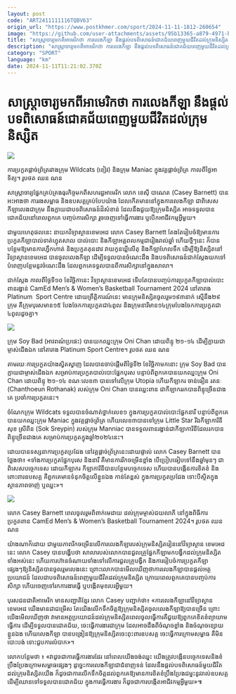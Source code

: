 ```yaml
---
layout: post
code: "ART2411111116TQBV63"
origin_url: "https://www.postkhmer.com/sport/2024-11-11-1812-260654"
image: "https://github.com/user-attachments/assets/95b13365-a879-4971-b083-5f854e49412c"
title: "សាស្រ្តាចារ្យ​មក​ពី​អាមេរិក​ថា ការ​លេង​​កីឡា នឹង​ផ្តល់​បទពិសោធន៍​ជោគ​ជ័យ​ពេញ​មួយ​ជីវិត​ដល់​ក្រុម​និស្សិត"
description: "​​សាស្រ្តាចារ្យ​មក​ពី​អាមេរិក​ថា ការ​លេង​​កីឡា នឹង​ផ្តល់​បទពិសោធន៍​ជោគ​ជ័យ​ពេញ​មួយ​ជីវិត​ដល់​ក្រុម​និស្សិត​"
category: "SPORT"
language: "km"
date: 2024-11-11T11:21:02.370Z
---
```


# សាស្រ្តាចារ្យ​មក​ពី​អាមេរិក​ថា ការ​លេង​​កីឡា នឹង​ផ្តល់​បទពិសោធន៍​ជោគ​ជ័យ​ពេញ​មួយ​ជីវិត​ដល់​ក្រុម​និស្សិត

![](https://github.com/user-attachments/assets/79f13f57-6947-48a3-970c-e4eb7f226ffc)

ការប្រកួតផ្តាច់ព្រ័ត្ររវាងក្រុម Wildcats (ខៀវ) និងក្រុម Maniac ក្នុងវគ្គផ្តាច់ព្រ័ត្រ កាលពីថ្ងៃអាទិត្យ។ រូបថត ឈន ណន

សាស្រ្តាចារ្យ​ផ្នែក​គ្រប់គ្រង​ធុរកិច្ច​មក​ពី​សហរដ្ឋអាមេរិក លោក​ ខេស៊ី បាណេត (Casey Barnett) បាន​អះអាង​ថា ការ​​រងសម្ពាធ និង​ឧបសគ្គ​គ្រប់​បែប​យ៉ាង ដែល​កើត​មាន​នៅ​ក្នុង​​ការ​លេង​កីឡា ជាពិសេស​កីឡា​លេង​ជា​ក្រុម នឹងក្លាយជា​បទពិសោធ​ន៍​ដ៏សំខាន់ ដែល​នឹ­ងជួយ​ឱ្យ​ក្រុមនិស្សិត​ អាច​ទទួលបានជោគជ័យ​ នៅពេល​ពួកគេ បញ្ចប់ការ​សិក្សា រួច​ចេញ​ទៅ​ធ្វើ​ការ​ងារ ឬបើក​អាជីវកម្ម​អ្វី​មួយ។

ជាមួយ​ហេតុផល​នេះ ​នាយកវិទ្យាស្ថានខេមអេដ​ លោក​ Casey Barnett តែង​តែ​រៀបចំ​ឱ្យ​មានការ​ប្រកួត​កីឡា​បាល់​ទាត់​ហ្វុត​សាល បាល់បោះ និងកីឡា​អត្តពលកម្ម​ជា​រៀង​រាល់​ឆ្នាំ ហើយ​ថ្មីៗ​នេះ ក៏​បាន​បន្ថែម​ឱ្យ​មាន​ការហ្វឹក​ហាត់ និង​​ប្រកួត​គុនដាវ វាយកូនឃ្លីលើតុ និង​កីឡាហែលទឹក ដើម្បី​ឱ្យ​និស្សិត​​នៅ​​​វិទ្យាស្ថានខេមអេដ​ បាន​ចូលលេង​កីឡា ដើម្បី​​ទទួល​​បាន​​​ចំណេះដឹង និងបទពិសោធន៍​ជាក់​ស្តែង​ យក​ទៅ​​បំពេញបន្ថែម​នូវចំណេះដឹង ដែល​ពួកគេ​ទទួលបាន​ពីការ​សិក្សា​នៅ​ក្នុងសាលា​។

ជាក់​ស្តែង កាលពី​ថ្ងៃទី​១០ ខែវិច្ឆិកា​នេះ វិទ្យាស្ថានខេមអេដ​ ទើបតែ​បានបញ្ចប់ ​ការ​ប្រកួត​កីឡាបាល់បោះ​ពាន​រង្វាន់ CamEd Men’s & Women’s Basketball Tournament 2024 នៅ​តារាង​ Platinum  Sport Centre ដោយព្រឹត្តិការណ៍​នេះ មាន​ក្រុម​និស្សិតចូលរួម​១៩៣នាក់ ស្មើ​នឹង​២៩​ក្រុម គឺ​ក្រុមបុរស​មាន​១៥ បែងចែកការ​ប្រកួត​ជា​៤ពូល និងក្រុមនារីមាន​១៤​ក្រុម ​បែងចែកការ​ប្រកួត​ជា​៤ពូលដូចគ្នា។

![](https://github.com/user-attachments/assets/ca737ba3-c026-4d71-acda-4c689e3602e3)

ក្រុម Soy Bad (អាវពណ៌ប្រផេះ) បានយកឈ្នះក្រុម Oni Chan ដោយពិន្ទុ ២១-១៤ ដើម្បីក្លាយជាម្ចាស់ជើងឯក នៅតារាង Platinum Sport Centre។ រូបថត ឈន ណន

តាម​រយៈការ​ប្រកួត​យ៉ាងស្វិតស្វាញ ដែល​បានចាប់​ផ្តើម​ពី​ថ្ងៃទី​២ ខែវិច្ឆិកា​​​មក​នោះ ក្រុម​ Soy Bad បាន​ក្លាយជា​ម្ចាស់​ជើងឯក សម្រាប់​ការ​ប្រកួត​បាល់​បោះ​ផ្នែក​បុរស បន្ទាប់ពី​ពួក​គេ​បាន​យក​ឈ្នះ​ក្រុម Oni Chan ​ដោយ​ពិន្ទុ ២១-១៤ ខណៈ​​លេខ​៣ បាន​ទៅលើ​ក្រុម​ Utopia ហើយ​កីឡាករ ចាន់ធឿន រតនៈ (Chanthoeun Rothanak) របស់​ក្រុម Oni Chan បាន​ឈ្នះ​ពាន ជា​កីឡាករ​រក​បានពិន្ទុ​ច្រើន​ជាង​គេ ប្រចាំ​ការ​ប្រកួតនេះ។

ចំណែក​​ក្រុម​ Wildcats ទទួល​បាន​ចំណាត់​ថ្នាក់​លេខ​១ ក្នុងការ​ប្រកួត​បាល់​បោះ​ផ្នែក​នារី បន្ទាប់​ពី​ពួក​គេ​បាន​យក​ឈ្នះ​​ក្រុម Maniac ​ក្នុង​វគ្គ​ផ្តាច់​ព្រ័ត្រ ហើយ​លេខ​៣​បាន​ទៅ​ក្រុម Little Star រីឯ​កីឡាការិនី សុខ ស្រីពីន (Sok Sreypin) របស់​ក្រុម​ Manniac បាន​ទទួល​​ពាន​រង្វាន់​ជា​កីឡាការិនី ​ដែល​រក​បានពិន្ទុ​ច្រើន​ជាង​គេ សម្រាប់​ការ​ប្រកួត​ក្នុងឆ្នាំ​២០២៤​នេះ។

ដោយ​បាន​ទស្សនា​​ការ​ប្រកួតប្រជែង នៅ​វគ្គ​ផ្តាច់​ព្រ័ត្រ​នេះដោយ​ផ្ទាល់​ លោក Casey Barnett បានថ្លែង​ថា៖ ​«ទាំងការ​ប្រកួត​ផ្នែក​បុរស និងនារី គឺ​មានការ​រីក​ចម្រើនខ្លាំង បើ​ប្រៀប​ធៀប​ទៅនឹង​ឆ្នាំ​មុនៗ ជាពិសេស​បច្ចេក​ទេស​ ដោយ​កីឡាករ កីឡាការិនី​បានបន្ថែម​បច្ចេក​ទេស ហើយ​បានបង្កើន​ការ​ខិតខំ​ និងពោះពារ​ឧបសគ្គ គឺ​ពួកគេ​មានទំនុក​ចិត្ត​លើ​ខ្លួនឯង កាន់​តែ​ខ្ពស់ ក្នុង​ការ​ប្រកួតប្រជែង​ ទោះបីស្ថិត​ក្នុងស្ថាន​ភាព​ចាញ់ ឬឈ្នះ»។​

![](https://github.com/user-attachments/assets/f0c53728-c147-49ae-9555-20e58e2b731c)

លោក Casey Barnett ពេលចូលរួមពិពាក់មេដាយ ដល់ក្រុមម្ចាស់ជយលាភី នៅក្នុងពិធីការប្រកួតពាន CamEd Men’s & Women’s Basketball Tournament 2024។ រូបថត ឈន ណន

យ៉ាង​ណា​ក៏​ដោយ ជាមួយ​ភាព​រីក​ចម្រើន​លើការ​លេង​កីឡា​របស់​ក្រុមនិស្សិត​រៀន​នៅ​វិទ្យាស្ថាន ខេមអេដ​នេះ លោក Casey បានបង្ហើប​ថា សាលា​របស់​លោក​បានជួល​គ្រូផ្នែក​កីឡា​មក​បង្វឹក​ដល់​ក្រុមនិស្សិត​ទាំង​អស់នេះ ហើយ​ការ​ហ៊ាន​ចំណាយទាំង​​ទៅលើ​ការ​ជួល​គ្រូបង្វឹក និង​ការ​រៀបចំ​ការ​ប្រកួត​កីឡា​ផ្សេងៗឱ្យ​និស្សិត​បាន​ចូលរួម​លេង​​នេះ ព្រោះ​លោកបានមើលឃើញ​ថា ​ការ​លេងកីឡា​បាន​ផ្តល់​អត្ថប្រយោជន៍​ ដែលជាបទពិសោធន៍​ពេញ​មួយជីវិត​​​ដល់​ក្រុម​​និស្សិត ក្រោយពេលពួកគេ​បានបញ្ចប់ការ​សិក្សា​ ហើយចេញ​ទៅរក​ការងារ​ធ្វើ ឬបង្កើតមុខ​របរ​អ្វី​មួយ។

បុរសជនជាតិអាមេរិក មានសញ្ជាតិ​ខ្មែរ លោក Casey បញ្ជាក់​ថា៖ «ការ​លេង​កីឡា​នៅ​វិទ្យាស្ថាន​ខេមអេដ យើងមានជាជម្រើស តែ​យើងលើក​ទឹក​ចិត្ត​ឱ្យក្រុមនិស្សិត​ចូល​លេង​កីឡា​ឱ្យ​បាន​ច្រើន ព្រោះ​យើង​មើល​ឃើញ​ថា វា​មានអត្ថប្រយោជន៍​ដល់​ក្រុមនិស្សិត​ពេល​ចូល​ធ្វើ​ការ​គឺ​ជួយ​ឱ្យ​​ពួក​គេ​​ខិតខំ​ព្យាយាម​ធ្វើ​ការ ដើម្បី​ទទួល​បានជោគ​ជ័យ​, ចេះ​ធ្វើការ​ងារជា​ក្រុម ដែលអាច​ដឹងពី​ចំណុច​ខ្លាំង និងចំណុ​ចខ្សោយខ្លួនឯង ហើយ​លេង​កីឡា​ បាន​បង្រៀន​ឱ្យ​ក្រុមនិស្សិត​​ចេះ​​ពុះពារ​ឧបសគ្គ​ ចេះ​ធ្វើការ​ក្រោមសម្ពាធ គឺ​មិនបោះបង់ ទោះជួប​ការលំបាក»។

លោកបន្ថែម​ថា ៖ «​វាដូចជាការ​ធ្វើ​ការងារ​ដែរ នៅពេល​យើង​ចង់​ឈ្នះ យើង​ត្រូវ​បង្កើន​បច្ចេក​ទេស​ និងខំប្រឹង​ប្រែង​ក្រោម​សម្ពាធ​ផ្សេងៗ ដូច្នេះ​ការ​លេង​កីឡា​ជាជំនាញ​ទន់ ដែល​នឹង​ផ្តល់​​​បទពិសោធន៍​មួយ​ជីវិតដល់​ក្រុមនិស្សិត​យើង ក៏​ដូចជា​ការ​លើក​ទឹក​ចិត្ត​ដល់​ពួកគេឱ្យ​​មានការ​ខិតខំប្រឹងប្រែង​ជម្នះ​នូវ​រាល់​ឧបសគ្គ ដើម្បី​ឈាន​ទៅទទួល​បាន​ជោគ​ជ័យ ក្នុងការ​ធ្វើ​ការ​ងារ ក៏ដូចជា​ការ​បង្កើត​អាជីវកម្ម​អ្វីមួយ​»៕